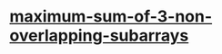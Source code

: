 # [maximum-sum-of-3-non-overlapping-subarrays](https://leetcode-cn.com/problems/maximum-sum-of-3-non-overlapping-subarrays)
